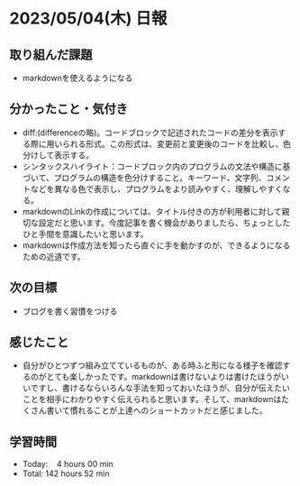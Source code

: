 # 2023/05/04(木) 日報
## 取り組んだ課題
- markdownを使えるようになる

## 分かったこと・気付き
- diff:(differenceの略)。コードブロックで記述されたコードの差分を表示する際に用いられる形式。この形式は、変更前と変更後のコードを比較し、色分けして表示する。
- シンタックスハイライト：コードブロック内のプログラムの文法や構造に基づいて、プログラムの構造を色分けすること。キーワード、文字列、コメントなどを異なる色で表示し、プログラムをより読みやすく、理解しやすくなる。
- markdownのLinkの作成については、タイトル付きの方が利用者に対して親切な設定だと思います。今度記事を書く機会がありましたら、ちょっとしたひと手間を意識したいと思います。
- markdownは作成方法を知ったら直ぐに手を動かすのが、できるようになるための近道です。

## 次の目標
- ブログを書く習慣をつける

## 感じたこと
- 自分がひとつずつ組み立てているものが、ある時ふと形になる様子を確認するのがとても楽しかったです。markdownは書けないよりは書けたほうがいいですし、書けるならいろんな手法を知っておいたほうが、自分が伝えたいことを相手にわかりやすく伝えられると思います。そして、markdownはたくさん書いて慣れることが上達へのショートカットだと感じました。

## 学習時間
- Today:&nbsp;&nbsp;&nbsp;&nbsp;4 hours 00 min
- Total: 142 hours 52 min
